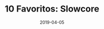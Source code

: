 ---
layout: post
title: "10 Favoritos: Slowcore"
date: "2019-04-05"
external_url: hhttps://tintaenlascintas.co/list/slowcore
category: "Tinta en las Cintas"
---